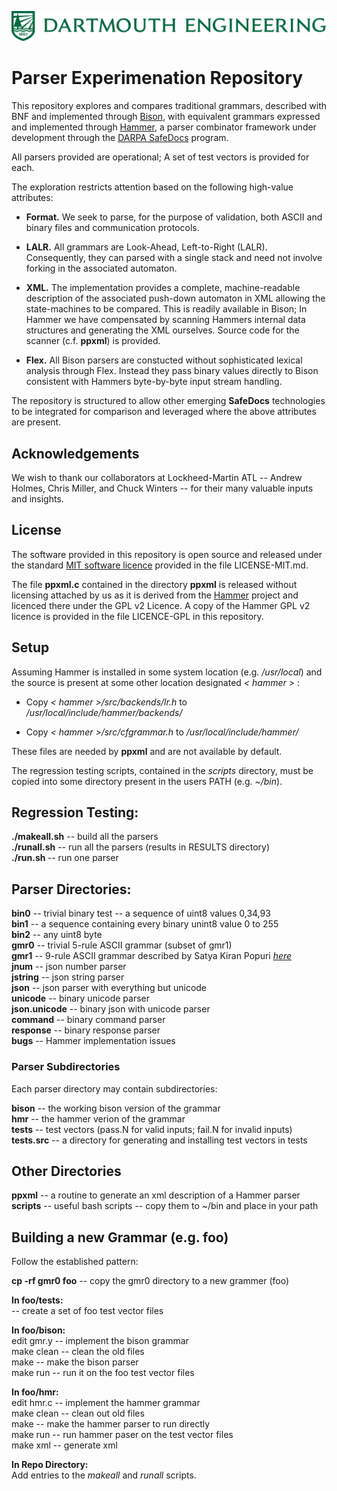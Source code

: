 ![Thayer School of Engineering at Dartmouth](./logo.png "Thayer School")

# Parser Experimenation Repository

This repository explores and compares traditional grammars, described
with BNF and implemented through
[Bison](https://www.gnu.org/software/bison), with equivalent
grammars expressed and implemented through
[Hammer](https://gitlab.special-circumstanc.es/hammer/hammer), a
parser combinator framework under development through the 
[DARPA SafeDocs](https://www.darpa.mil/program/safe-documents) 
program.

All parsers provided are operational; A set of test vectors is
provided for each. 

The exploration restricts attention based on the following high-value
attributes:

* **Format.** We seek to parse, for the purpose of validation, both
ASCII and binary files and communication protocols.

* **LALR.** All grammars are Look-Ahead, Left-to-Right
(LALR). Consequently, they can parsed with a single stack and need not
involve forking in the associated automaton.

* **XML.** The implementation provides a complete, machine-readable
description of the associated push-down automaton in XML allowing the
state-machines to be compared. This is readily available in Bison; In
Hammer we have compensated by scanning Hammers internal data
structures and generating the XML ourselves. Source code for the
scanner (c.f. **ppxml**) is provided.

* **Flex.** All Bison parsers are constucted without sophisticated
lexical analysis through Flex. Instead they pass binary values directly
to Bison consistent with Hammers byte-by-byte input stream handling.

The repository is structured to allow other emerging **SafeDocs**
technologies to be integrated for comparison and leveraged where the
above attributes are present.


## Acknowledgements ##

We wish to thank our collaborators at Lockheed-Martin ATL -- Andrew
Holmes, Chris Miller, and Chuck Winters -- for their many valuable
inputs and insights.



## License ##

The software provided in this repository is open source and released
under the standard [MIT software licence](https://mit-license.org)
provided in the file LICENSE-MIT.md.

The file **ppxml.c** contained in the directory **ppxml** is released
without licensing attached by us as it is derived from the
[Hammer](https://gitlab.special-circumstanc.es/hammer/hammer) project
and licenced there under the GPL v2 Licence. A copy of the Hammer GPL
v2 licence is provided in the file LICENCE-GPL in this repository.




## Setup ##

Assuming Hammer is installed in some system location
(e.g. _/usr/local_) and the source is present at some other location
designated  _< hammer >_ : 

* Copy _< hammer >/src/backends/lr.h_ to _/usr/local/include/hammer/backends/_

* Copy _< hammer >/src/cfgrammar.h_ to _/usr/local/include/hammer/_

These files are needed by **ppxml** and are not available by default.

The regression testing scripts, contained in the _scripts_ directory,
must be copied into some directory present in the users PATH
(e.g. _~/bin_).


## Regression Testing:

**./makeall.sh** -- build all the parsers  
**./runall.sh** -- run all the parsers (results in RESULTS directory)  
**./run.sh <parser>** -- run one parser  


## Parser Directories:

**bin0** -- trivial binary test -- a sequence of uint8 values 0,34,93  
**bin1** -- a sequence containing every binary unint8 value 0 to 255  
**bin2** -- any uint8 byte  
**gmr0** -- trivial 5-rule ASCII grammar (subset of gmr1)  
**gmr1** -- 9-rule ASCII grammar described by Satya Kiran Popuri [_here_](https://www.cs.uic.edu/~spopuri/cparser.html)  
**jnum** -- json number parser  
**jstring** -- json string parser  
**json** -- json parser with everything but unicode  
**unicode** -- binary unicode parser  
**json.unicode** -- binary json with unicode parser  
**command** -- binary command parser  
**response** -- binary response parser  
**bugs** -- Hammer implementation issues  


### Parser Subdirectories

Each parser directory may contain subdirectories:  

**bison** -- the working bison version of the grammar  
**hmr** -- the hammer verion of the grammar  
**tests** -- test vectors (pass.N for valid inputs; fail.N for invalid inputs)  
**tests.src** -- a directory for generating and installing test vectors in tests  


## Other Directories

**ppxml** -- a routine to generate an xml description of a Hammer parser  
**scripts** -- useful bash scripts -- copy them to ~/bin and place in your path  


## Building a new Grammar (e.g. foo)

Follow the established pattern:

**cp -rf gmr0 foo** -- copy the gmr0 directory to a new grammer (foo)  

**In foo/tests:**  
-- create a set of foo test vector files  

**In foo/bison:**  
edit gmr.y -- implement the bison grammar  
make clean -- clean the old files  
make -- make the bison parser  
make run -- run it on the foo test vector files  

**In foo/hmr:**  
edit hmr.c -- implement the hammer grammar  
make clean -- clean out old files  
make -- make the hammer parser to run directly  
make run -- run hammer paser on the test vector files  
make xml -- generate xml  

**In Repo Directory:**  
Add entries to the _makeall_ and _runall_ scripts.  



